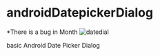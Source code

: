 # androidDatepickerDialog
*There is a bug in Month
![datedial](https://user-images.githubusercontent.com/15268903/44620726-4f71aa00-a8bb-11e8-836a-255e1bd357c1.gif)

basic Android Date Picker Dialog
